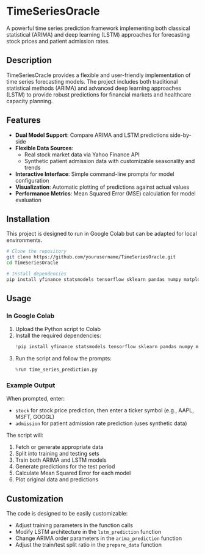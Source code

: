 # TimeSeriesOracle

A powerful time series prediction framework implementing both classical statistical (ARIMA) and deep learning (LSTM) approaches for forecasting stock prices and patient admission rates.

## Description

TimeSeriesOracle provides a flexible and user-friendly implementation of time series forecasting models. The project includes both traditional statistical methods (ARIMA) and advanced deep learning approaches (LSTM) to provide robust predictions for financial markets and healthcare capacity planning.

## Features

- **Dual Model Support**: Compare ARIMA and LSTM predictions side-by-side
- **Flexible Data Sources**: 
  - Real stock market data via Yahoo Finance API
  - Synthetic patient admission data with customizable seasonality and trends
- **Interactive Interface**: Simple command-line prompts for model configuration
- **Visualization**: Automatic plotting of predictions against actual values
- **Performance Metrics**: Mean Squared Error (MSE) calculation for model evaluation

## Installation

This project is designed to run in Google Colab but can be adapted for local environments.

```bash
# Clone the repository
git clone https://github.com/yourusername/TimeSeriesOracle.git
cd TimeSeriesOracle

# Install dependencies
pip install yfinance statsmodels tensorflow sklearn pandas numpy matplotlib
```

## Usage

### In Google Colab

1. Upload the Python script to Colab
2. Install the required dependencies:
   ```python
   !pip install yfinance statsmodels tensorflow sklearn pandas numpy matplotlib
   ```
3. Run the script and follow the prompts:
   ```python
   %run time_series_prediction.py
   ```

### Example Output

When prompted, enter:
- `stock` for stock price prediction, then enter a ticker symbol (e.g., AAPL, MSFT, GOOGL)
- `admission` for patient admission rate prediction (uses synthetic data)

The script will:
1. Fetch or generate appropriate data
2. Split into training and testing sets
3. Train both ARIMA and LSTM models
4. Generate predictions for the test period
5. Calculate Mean Squared Error for each model
6. Plot original data and predictions

## Customization

The code is designed to be easily customizable:
- Adjust training parameters in the function calls
- Modify LSTM architecture in the `lstm_prediction` function
- Change ARIMA order parameters in the `arima_prediction` function
- Adjust the train/test split ratio in the `prepare_data` function
